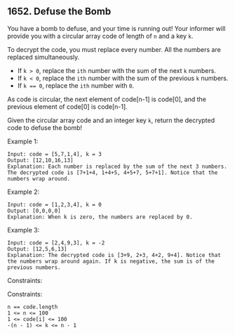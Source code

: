 ## 1652. Defuse the Bomb

You have a bomb to defuse, and your time is running out! Your informer will provide you with a circular array code of length of `n` and a key `k`.

To decrypt the code, you must replace every number. All the numbers are replaced simultaneously.

- If `k > 0`, replace the `ith` number with the sum of the next `k` numbers.
- If `k < 0`, replace the `ith` number with the sum of the previous `k` numbers.
- If `k == 0`, replace the `ith` number with `0`.

As code is circular, the next element of code[n-1] is code[0], and the previous element of code[0] is code[n-1].

Given the circular array code and an integer key `k`, return the decrypted code to defuse the bomb!

Example 1:

```
Input: code = [5,7,1,4], k = 3
Output: [12,10,16,13]
Explanation: Each number is replaced by the sum of the next 3 numbers. The decrypted code is [7+1+4, 1+4+5, 4+5+7, 5+7+1]. Notice that the numbers wrap around.
```

Example 2:

```
Input: code = [1,2,3,4], k = 0
Output: [0,0,0,0]
Explanation: When k is zero, the numbers are replaced by 0.
```

Example 3:

```
Input: code = [2,4,9,3], k = -2
Output: [12,5,6,13]
Explanation: The decrypted code is [3+9, 2+3, 4+2, 9+4]. Notice that the numbers wrap around again. If k is negative, the sum is of the previous numbers.
```

Constraints:

Constraints:

```
n == code.length
1 <= n <= 100
1 <= code[i] <= 100
-(n - 1) <= k <= n - 1
```
